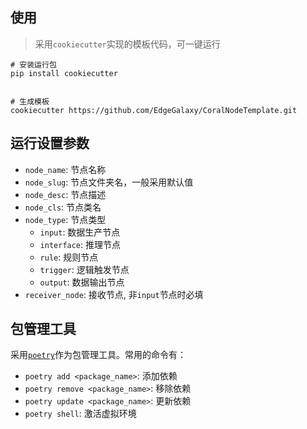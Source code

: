 
## 使用
> 采用`cookiecutter`实现的模板代码，可一键运行

```shell
# 安装运行包
pip install cookiecutter


# 生成模板
cookiecutter https://github.com/EdgeGalaxy/CoralNodeTemplate.git
```


## 运行设置参数

- `node_name`: 节点名称
- `node_slug`: 节点文件夹名，一般采用默认值
- `node_desc`: 节点描述
- `node_cls`: 节点类名
- `node_type`: 节点类型
    - `input`: 数据生产节点
    - `interface`: 推理节点
    - `rule`: 规则节点
    - `trigger`: 逻辑触发节点
    - `output`: 数据输出节点
- `receiver_node`: 接收节点, 非`input`节点时必填


## 包管理工具

采用[`poetry`](https://python-poetry.org/docs/basic-usage/)作为包管理工具。常用的命令有：

- `poetry add <package_name>`: 添加依赖
- `poetry remove <package_name>`: 移除依赖
- `poetry update <package_name>`: 更新依赖
- `poetry shell`: 激活虚拟环境